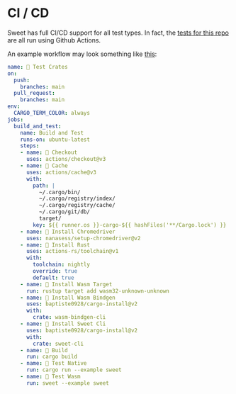 # CI / CD

Sweet has full CI/CD support for all test types. In fact, the [tests for this repo][1] are all run using Github Actions.

[1]:https://github.com/mrchantey/forky/blob/main/.github/workflows/test.yml

An example workflow may look something like [this](https://github.com/mrchantey/sweet-demo/blob/main/.github/workflows/test.yml):

```yaml
name: 🔎 Test Crates
on:
  push:
    branches: main
  pull_request:
    branches: main
env:
  CARGO_TERM_COLOR: always
jobs:
  build_and_test:
    name: Build and Test
    runs-on: ubuntu-latest
    steps:
    - name: 📂 Checkout
      uses: actions/checkout@v3
    - name: 📂 Cache
      uses: actions/cache@v3
      with:
        path: |
          ~/.cargo/bin/
          ~/.cargo/registry/index/
          ~/.cargo/registry/cache/
          ~/.cargo/git/db/
          target/
        key: ${{ runner.os }}-cargo-${{ hashFiles('**/Cargo.lock') }}
    - name: 🔨 Install Chromedriver
      uses: nanasess/setup-chromedriver@v2
    - name: 🔨 Install Rust
      uses: actions-rs/toolchain@v1
      with:
        toolchain: nightly
        override: true
        default: true
    - name: 🔨 Install Wasm Target
      run: rustup target add wasm32-unknown-unknown
    - name: 🔨 Install Wasm Bindgen
      uses: baptiste0928/cargo-install@v2
      with:
        crate: wasm-bindgen-cli
    - name: 🔨 Install Sweet Cli
      uses: baptiste0928/cargo-install@v2
      with:
        crate: sweet-cli
    - name: 🔨 Build
      run: cargo build
    - name: 🔎 Test Native
      run: cargo run --example sweet
    - name: 🔎 Test Wasm
      run: sweet --example sweet
```
